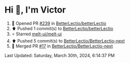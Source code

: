 <h1>Hi 👋, I'm Victor </h1>

<!--RECENT_ACTIVITY:start-->
1. 💪 Opened PR [#239](https://github.com/BetterLectio/betterLectio/pull/239) in [BetterLectio/betterLectio](https://github.com/BetterLectio/betterLectio)<br>
2. ⬆️ Pushed 1 commit(s) to [BetterLectio/betterLectio](https://github.com/BetterLectio/betterLectio)<br>
3. ⭐ Starred [melt-ui/melt-ui](https://github.com/melt-ui/melt-ui)<br>
4. ⬆️ Pushed 5 commit(s) to [BetterLectio/BetterLectio-next](https://github.com/BetterLectio/BetterLectio-next)<br>
5. 🎉 Merged PR [#17](https://github.com/BetterLectio/BetterLectio-next/pull/17) in [BetterLectio/BetterLectio-next](https://github.com/BetterLectio/BetterLectio-next)<br>
<!--RECENT_ACTIVITY:end-->

<!--RECENT_ACTIVITY:last_update-->
Last Updated: Saturday, March 30th, 2024, 6:14:37 PM
<!--RECENT_ACTIVITY:last_update_end-->
